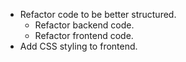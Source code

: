 * Refactor code to be better structured.
    * Refactor backend code.
    * Refactor frontend code.
* Add CSS styling to frontend.